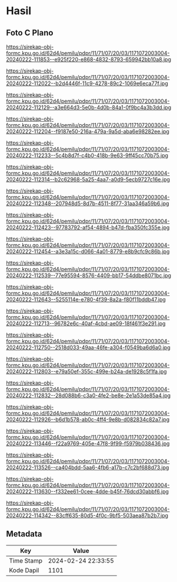 # Hasil

## Foto C Plano

https://sirekap-obj-formc.kpu.go.id/62d4/pemilu/pdpr/11/71/07/20/03/1171072003004-20240222-111853--e925f220-e868-4832-8793-659942bb10a8.jpg

https://sirekap-obj-formc.kpu.go.id/62d4/pemilu/pdpr/11/71/07/20/03/1171072003004-20240222-112022--b2d4446f-11c9-4278-89c2-1069e6eca77f.jpg

https://sirekap-obj-formc.kpu.go.id/62d4/pemilu/pdpr/11/71/07/20/03/1171072003004-20240222-112129--a3e664d3-5e0b-4d0b-84a1-0f9bc4a3b3dd.jpg

https://sirekap-obj-formc.kpu.go.id/62d4/pemilu/pdpr/11/71/07/20/03/1171072003004-20240222-112204--f9187e50-216a-479a-9a5d-aba6e98282ee.jpg

https://sirekap-obj-formc.kpu.go.id/62d4/pemilu/pdpr/11/71/07/20/03/1171072003004-20240222-112233--5c4b8d7f-c4b0-418b-9e63-9ff45cc70b75.jpg

https://sirekap-obj-formc.kpu.go.id/62d4/pemilu/pdpr/11/71/07/20/03/1171072003004-20240222-112314--b2c62968-5a25-4aa7-a0d9-5ecb9727c16e.jpg

https://sirekap-obj-formc.kpu.go.id/62d4/pemilu/pdpr/11/71/07/20/03/1171072003004-20240222-112348--207948d5-8d7b-4511-8f77-31aa346a59b6.jpg

https://sirekap-obj-formc.kpu.go.id/62d4/pemilu/pdpr/11/71/07/20/03/1171072003004-20240222-112423--97783792-af54-4894-b47d-fba350fc355e.jpg

https://sirekap-obj-formc.kpu.go.id/62d4/pemilu/pdpr/11/71/07/20/03/1171072003004-20240222-112454--a3e3a15c-d066-4a01-8779-e8b9cfc9c86b.jpg

https://sirekap-obj-formc.kpu.go.id/62d4/pemilu/pdpr/11/71/07/20/03/1171072003004-20240222-112539--77e95594-8576-4409-bb17-54ddbe8071bc.jpg

https://sirekap-obj-formc.kpu.go.id/62d4/pemilu/pdpr/11/71/07/20/03/1171072003004-20240222-112643--5255114e-e780-4f39-8a2a-f80f11bddb47.jpg

https://sirekap-obj-formc.kpu.go.id/62d4/pemilu/pdpr/11/71/07/20/03/1171072003004-20240222-112713--96782e6c-40af-4cbd-ae09-18f461f3e291.jpg

https://sirekap-obj-formc.kpu.go.id/62d4/pemilu/pdpr/11/71/07/20/03/1171072003004-20240222-112750--2518d033-49aa-46fe-a304-f0549ba6d6a0.jpg

https://sirekap-obj-formc.kpu.go.id/62d4/pemilu/pdpr/11/71/07/20/03/1171072003004-20240222-112803--e79a50ef-355c-499e-b24a-de1928c5f1fa.jpg

https://sirekap-obj-formc.kpu.go.id/62d4/pemilu/pdpr/11/71/07/20/03/1171072003004-20240222-112832--28d088b6-c3a0-4fe2-be8e-2e1a53de85a4.jpg

https://sirekap-obj-formc.kpu.go.id/62d4/pemilu/pdpr/11/71/07/20/03/1171072003004-20240222-112926--b6d1b578-ab0c-4ff4-9e8b-d082834c82a7.jpg

https://sirekap-obj-formc.kpu.go.id/62d4/pemilu/pdpr/11/71/07/20/03/1171072003004-20240222-113446--f22a9769-405e-47f8-9f99-f5979b038436.jpg

https://sirekap-obj-formc.kpu.go.id/62d4/pemilu/pdpr/11/71/07/20/03/1171072003004-20240222-113526--ca404bdd-5aa6-4fb6-a17b-c7c2bf688d73.jpg

https://sirekap-obj-formc.kpu.go.id/62d4/pemilu/pdpr/11/71/07/20/03/1171072003004-20240222-113630--f332ee61-0cee-4dde-b45f-76dcd30abbf6.jpg

https://sirekap-obj-formc.kpu.go.id/62d4/pemilu/pdpr/11/71/07/20/03/1171072003004-20240222-114342--83cff635-80d5-4f0c-9bf5-503aea87b2b7.jpg


## Metadata

| Key        | Value               |
| ---------- | ------------------- |
| Time Stamp | 2024-02-24 22:33:55 |
| Kode Dapil | 1101                |



